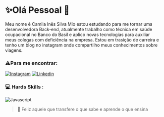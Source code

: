 # ✨Olá Pessoal 👋 

Meu nome é Camila Inês Silva Mio estou estudando para me tornar uma desenvolvedora Back-end, atualmente trabalho como técnica em saúde ocupacional no Banco do Basil e aplico novas tecnologias para auxiliar meus colegas com deficiência na empresa.
Estou em trasição de carreira e tenho um blog no instagram onde compartilho meus conhecimentos sobre viagens.

### ⚠️Para me encontrar:
[![Instagram](https://img.shields.io/badge/Instagram-E4405F?style=for-the-badge&logo=instagram&logoColor=white)](https://www.instagram.com/)
[![Linkedin](https://img.shields.io/badge/LinkedIn-0077B5?style=for-the-badge&logo=Linkedim&logoColor=white)](https://www.linkedin.com/notifications/?filter=all)


### 💻 Hards Skills  : 
![Javascript](https://img.shields.io/badge/javascript-000000?style=for-the-badge&logo=javascript&logoColor=F7DF1E)

> 🚀 Feliz aquele que transfere o que sabe e aprende o que ensina 




